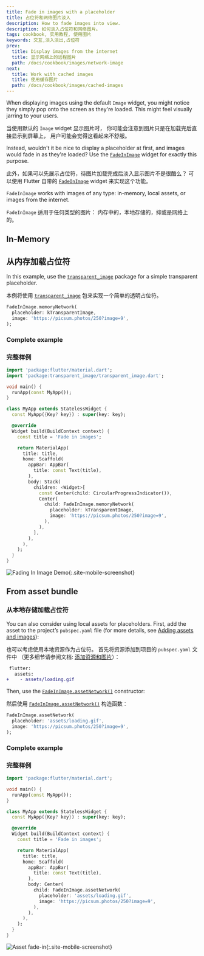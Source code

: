 ```yaml
---
title: Fade in images with a placeholder
title: 占位符和网络图片淡入
description: How to fade images into view.
description: 如何淡入占位符和网络图片。
tags: cookbook, 实用教程, 使用图片
keywords: 交互,淡入淡出,占位符
prev:
  title: Display images from the internet
  title: 显示网络上的远程图片
  path: /docs/cookbook/images/network-image
next:
  title: Work with cached images
  title: 使用缓存图片
  path: /docs/cookbook/images/cached-images
---
```


When displaying images using the default `Image` widget,
you might notice they simply pop onto the screen as they're loaded.
This might feel visually jarring to your users.

当使用默认的 `Image` widget 显示图片时，
你可能会注意到图片只是在加载完后直接显示到屏幕上，
用户可能会觉得这看起来不舒服。

Instead, wouldn't it be nice to display a placeholder at first,
and images would fade in as they're loaded? Use the
[`FadeInImage`][] widget for exactly this purpose.

此外，如果可以先展示占位符，待图片加载完成后淡入显示图片不是很酷么？
可以使用 Flutter 自带的 [`FadeInImage`][] widget 来实现这个功能。

`FadeInImage` works with images of any type: in-memory, local assets,
or images from the internet.

`FadeInImage` 适用于任何类型的图片：
内存中的，本地存储的，抑或是网络上的。

## In-Memory

## 从内存加载占位符

In this example, use the [`transparent_image`][]
package for a simple transparent placeholder.

本例将使用 [`transparent_image`][] 包来实现一个简单的透明占位符。

<!-- skip -->
```dart
FadeInImage.memoryNetwork(
  placeholder: kTransparentImage,
  image: 'https://picsum.photos/250?image=9',
);
```

### Complete example

### 完整样例

```dart
import 'package:flutter/material.dart';
import 'package:transparent_image/transparent_image.dart';

void main() {
  runApp(const MyApp());
}

class MyApp extends StatelessWidget {
  const MyApp({Key? key}) : super(key: key);

  @override
  Widget build(BuildContext context) {
    const title = 'Fade in images';

    return MaterialApp(
      title: title,
      home: Scaffold(
        appBar: AppBar(
          title: const Text(title),
        ),
        body: Stack(
          children: <Widget>[
            const Center(child: CircularProgressIndicator()),
            Center(
              child: FadeInImage.memoryNetwork(
                placeholder: kTransparentImage,
                image: 'https://picsum.photos/250?image=9',
              ),
            ),
          ],
        ),
      ),
    );
  }
}
```

![Fading In Image Demo](/assets/images/docs/cookbook/fading-in-images.gif){:.site-mobile-screenshot}

## From asset bundle

### 从本地存储加载占位符

You can also consider using local assets for placeholders.
First, add the asset to the project’s `pubspec.yaml` file
(for more details, see [Adding assets and images][]):

也可以考虑使用本地资源作为占位符。
首先将资源添加到项目的 `pubspec.yaml` 文件中
（更多细节请参阅文档: [添加资源和图片][Adding assets and images]）：

<!-- skip -->
```diff
 flutter:
   assets:
+    - assets/loading.gif
```

Then, use the [`FadeInImage.assetNetwork()`][] constructor:

然后使用 [`FadeInImage.assetNetwork()`][] 构造函数：

<!-- skip -->
```dart
FadeInImage.assetNetwork(
  placeholder: 'assets/loading.gif',
  image: 'https://picsum.photos/250?image=9',
);
```

### Complete example

### 完整样例

```dart
import 'package:flutter/material.dart';

void main() {
  runApp(const MyApp());
}

class MyApp extends StatelessWidget {
  const MyApp({Key? key}) : super(key: key);

  @override
  Widget build(BuildContext context) {
    const title = 'Fade in images';

    return MaterialApp(
      title: title,
      home: Scaffold(
        appBar: AppBar(
          title: const Text(title),
        ),
        body: Center(
          child: FadeInImage.assetNetwork(
            placeholder: 'assets/loading.gif',
            image: 'https://picsum.photos/250?image=9',
          ),
        ),
      ),
    );
  }
}
```

![Asset fade-in](/assets/images/docs/cookbook/fading-in-asset-demo.gif){:.site-mobile-screenshot}


[Adding assets and images]: /docs/development/ui/assets-and-images
[`FadeInImage`]: {{site.api}}/flutter/widgets/FadeInImage-class.html
[`FadeInImage.assetNetwork()`]: {{site.api}}/flutter/widgets/FadeInImage/FadeInImage.assetNetwork.html
[`transparent_image`]: {{site.pub-pkg}}/transparent_image
